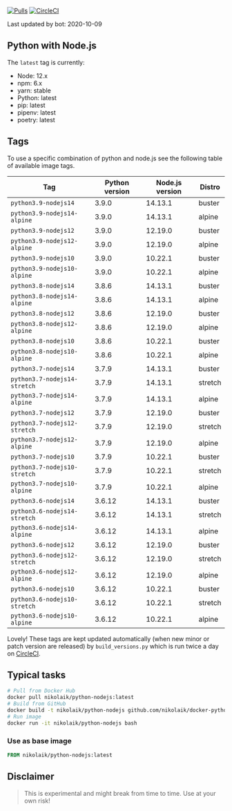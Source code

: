 [![Pulls](https://img.shields.io/docker/pulls/nikolaik/python-nodejs.svg?style=flat-square)](https://hub.docker.com/r/nikolaik/python-nodejs/)
[![CircleCI](https://img.shields.io/circleci/project/github/nikolaik/docker-python-nodejs.svg?style=flat-square)](https://circleci.com/gh/nikolaik/docker-python-nodejs)

Last updated by bot: 2020-10-09

## Python with Node.js
The `latest` tag is currently:

- Node: 12.x
- npm: 6.x
- yarn: stable
- Python: latest
- pip: latest
- pipenv: latest
- poetry: latest

## Tags
To use a specific combination of python and node.js see the following table of available image tags.

Tag | Python version | Node.js version | Distro
--- | --- | --- | ---
`python3.9-nodejs14` | 3.9.0 | 14.13.1 | buster
`python3.9-nodejs14-alpine` | 3.9.0 | 14.13.1 | alpine
`python3.9-nodejs12` | 3.9.0 | 12.19.0 | buster
`python3.9-nodejs12-alpine` | 3.9.0 | 12.19.0 | alpine
`python3.9-nodejs10` | 3.9.0 | 10.22.1 | buster
`python3.9-nodejs10-alpine` | 3.9.0 | 10.22.1 | alpine
`python3.8-nodejs14` | 3.8.6 | 14.13.1 | buster
`python3.8-nodejs14-alpine` | 3.8.6 | 14.13.1 | alpine
`python3.8-nodejs12` | 3.8.6 | 12.19.0 | buster
`python3.8-nodejs12-alpine` | 3.8.6 | 12.19.0 | alpine
`python3.8-nodejs10` | 3.8.6 | 10.22.1 | buster
`python3.8-nodejs10-alpine` | 3.8.6 | 10.22.1 | alpine
`python3.7-nodejs14` | 3.7.9 | 14.13.1 | buster
`python3.7-nodejs14-stretch` | 3.7.9 | 14.13.1 | stretch
`python3.7-nodejs14-alpine` | 3.7.9 | 14.13.1 | alpine
`python3.7-nodejs12` | 3.7.9 | 12.19.0 | buster
`python3.7-nodejs12-stretch` | 3.7.9 | 12.19.0 | stretch
`python3.7-nodejs12-alpine` | 3.7.9 | 12.19.0 | alpine
`python3.7-nodejs10` | 3.7.9 | 10.22.1 | buster
`python3.7-nodejs10-stretch` | 3.7.9 | 10.22.1 | stretch
`python3.7-nodejs10-alpine` | 3.7.9 | 10.22.1 | alpine
`python3.6-nodejs14` | 3.6.12 | 14.13.1 | buster
`python3.6-nodejs14-stretch` | 3.6.12 | 14.13.1 | stretch
`python3.6-nodejs14-alpine` | 3.6.12 | 14.13.1 | alpine
`python3.6-nodejs12` | 3.6.12 | 12.19.0 | buster
`python3.6-nodejs12-stretch` | 3.6.12 | 12.19.0 | stretch
`python3.6-nodejs12-alpine` | 3.6.12 | 12.19.0 | alpine
`python3.6-nodejs10` | 3.6.12 | 10.22.1 | buster
`python3.6-nodejs10-stretch` | 3.6.12 | 10.22.1 | stretch
`python3.6-nodejs10-alpine` | 3.6.12 | 10.22.1 | alpine

Lovely! These tags are kept updated automatically (when new minor or patch version are released) by `build_versions.py` which is run twice a day on [CircleCI](https://circleci.com/gh/nikolaik/docker-python-nodejs).

## Typical tasks
```bash
# Pull from Docker Hub
docker pull nikolaik/python-nodejs:latest
# Build from GitHub
docker build -t nikolaik/python-nodejs github.com/nikolaik/docker-python-nodejs
# Run image
docker run -it nikolaik/python-nodejs bash
```

### Use as base image
```Dockerfile
FROM nikolaik/python-nodejs:latest
```

## Disclaimer
> This is experimental and might break from time to time. Use at your own risk!
